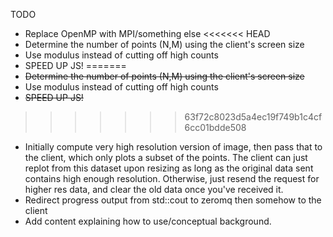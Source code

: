 TODO
* Replace OpenMP with MPI/something else
<<<<<<< HEAD
* Determine the number of points (N,M) using the client's screen size
* Use modulus instead of cutting off high counts
* SPEED UP JS!
=======
* ~~Determine the number of points (N,M) using the client's screen size~~
* Use modulus instead of cutting off high counts
* ~~SPEED UP JS!~~
>>>>>>> 63f72c8023d5a4ec19f749b1c4cf6cc01bdde508
* Initially compute very high resolution version of image,
   then pass that to the client, which only plots a subset of the points.
   The client can just replot from this dataset upon resizing as long
   as the original data sent contains high enough resolution.
   Otherwise, just resend the request for higher res data, and clear the old
   data once you've received it.
* Redirect progress output from std::cout to zeromq then somehow to the client
* Add content explaining how to use/conceptual background.
	

